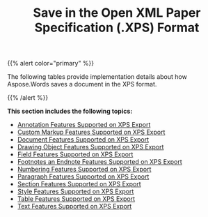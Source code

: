 ﻿---
title: Save in the Open XML Paper Specification (.XPS) Format
description: "Aspose.Words for .NET allows you to work with various features supported when saving to XPS format."
type: docs
weight: 130
url: /net/save-in-the-open-xml-paper-specification-xps-format/
---

{{% alert color="primary" %}} 

The following tables provide implementation details about how Aspose.Words saves a document in the XPS format.

{{% /alert %}} 

**This section includes the following topics:** 

- [Annotation Features Supported on XPS Export](/words/net/annotation-features-supported-on-xps-export/)
- [Custom Markup Features Supported on XPS Export](/words/net/custom-markup-features-supported-on-xps-export/)
- [Document Features Supported on XPS Export](/words/net/document-features-supported-on-xps-export/)
- [Drawing Object Features Supported on XPS Export](/words/net/drawing-object-features-supported-on-xps-export/)
- [Field Features Supported on XPS Export](/words/net/field-features-supported-on-xps-export/)
- [Footnotes an Endnote Features Supported on XPS Export](/words/net/footnotes-an-endnote-features-supported-on-xps-export/)
- [Numbering Features Supported on XPS Export](/words/net/numbering-features-supported-on-xps-export/)
- [Paragraph Features Supported on XPS Export](/words/net/paragraph-features-supported-on-xps-export/)
- [Section Features Supported on XPS Export](/words/net/section-features-supported-on-xps-export/)
- [Style Features Supported on XPS Export](/words/net/style-features-supported-on-xps-export/)
- [Table Features Supported on XPS Export](/words/net/table-features-supported-on-xps-export/)
- [Text Features Supported on XPS Export](/words/net/text-features-supported-on-xps-export/)
